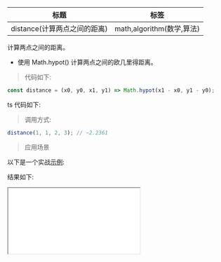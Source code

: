 | 标题                         | 标签                      |
| ---------------------------- | ------------------------- |
| distance(计算两点之间的距离) | math,algorithm(数学,算法) |

计算两点之间的距离。

- 使用 Math.hypot() 计算两点之间的欧几里得距离。

> 代码如下:

```js
const distance = (x0, y0, x1, y1) => Math.hypot(x1 - x0, y1 - y0);
```

ts 代码如下:

<div class="code-editor" data-url="codes/javascript/ts/distance.ts" data-language="typescript"></div>

> 调用方式:

```js
distance(1, 1, 2, 3); // ~2.2361
```

> 应用场景

以下是一个实战<a href="codes/javascript/html/distance.html" target="_blank" rel="noopener noreferrer">示例</a>:

<div class="code-editor" data-url="codes/javascript/html/distance.html" data-language="html"></div>

结果如下:

<iframe src="codes/javascript/html/distance.html"></iframe>

